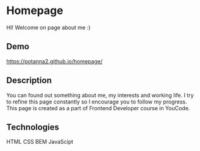 # Homepage
HI! Welcome on page about me :)  

## Demo

https://potanna2.github.io/homepage/
## Description

You can found out something about me, my interests and working life. I try to refine this page constantly so I encourage you to follow my progress.
This page is created as a part of Frontend Developer course in YouCode.

## Technologies
HTML
CSS
BEM
JavaScipt